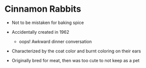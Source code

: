 # Cinnamon Rabbits

* Not to be mistaken for baking spice

* Accidentally created in 1962
    * oops! Awkward dinner conversation

* Characterized by the coat color and burnt coloring on their ears

* Originally bred for meat, then was too cute to not keep as a pet 
